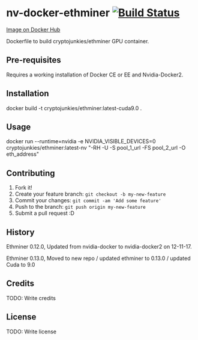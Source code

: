 # nv-docker-ethminer [![Build Status](https://travis-ci.org/CryptoJunkies/nv-docker-ethminer.svg?branch=master)](https://travis-ci.org/CryptoJunkies/nv-docker-ethminer)
[Image on Docker Hub](https://hub.docker.com/r/cryptojunkies/ethminer/)

Dockerfile to build cryptojunkies/ethminer GPU container.

## Pre-requisites

Requires a working installation of Docker CE or EE and Nvidia-Docker2.

## Installation

docker build -t cryptojunkies/ethminer:latest-cuda9.0 .

## Usage

docker run --runtime=nvidia -e NVIDIA_VISIBLE_DEVICES=0 cryptojunkies/ethminer:latest-nv "-RH -U -S pool_1_url -FS pool_2_url -O eth_address"

## Contributing

1. Fork it!
2. Create your feature branch: `git checkout -b my-new-feature`
3. Commit your changes: `git commit -am 'Add some feature'`
4. Push to the branch: `git push origin my-new-feature`
5. Submit a pull request :D

## History

Ethminer 0.12.0, Updated from nvidia-docker to nvidia-docker2 on 12-11-17.

Ethminer 0.13.0, Moved to new repo / updated ethminer to 0.13.0 / updated Cuda to 9.0

## Credits

TODO: Write credits

## License

TODO: Write license